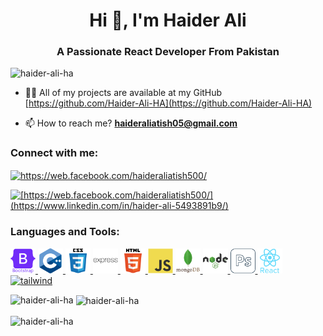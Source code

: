 <h1 align="center">Hi 👋, I'm Haider Ali</h1>
<h3 align="center">A Passionate React Developer From Pakistan</h3>



<p align="left"> <img src="https://komarev.com/ghpvc/?username=haider-ali-ha&label=Profile%20views&color=0e75b6&style=flat" alt="haider-ali-ha" /> </p>

- 👨‍💻 All of my projects are available at my GitHub [https://github.com/Haider-Ali-HA](https://github.com/Haider-Ali-HA)

- 📫 How to reach me? **haideraliatish05@gmail.com**

<h3 align="left">Connect with me:</h3>
<p align="left">
<a href="https://www.facebook.com/haideraliatish500?mibextid=ZbWKwL" target="blank"><img align="center" src="https://raw.githubusercontent.com/rahuldkjain/github-profile-readme-generator/master/src/images/icons/Social/facebook.svg" alt="https://web.facebook.com/haideraliatish500/" height="30" width="40" /></a>
</p>
<p align="left">
<a href="https://www.linkedin.com/in/haider-ali-5493891b9/" target="blank"><img align="center" src="https://raw.githubusercontent.com/rahuldkjain/github-profile-readme-generator/master/src/images/icons/Social/linked-in.svg" alt="[https://web.facebook.com/haideraliatish500/](https://www.linkedin.com/in/haider-ali-5493891b9/)" height="30" width="40" /></a>
</p>

<h3 align="left">Languages and Tools:</h3>
<p align="left"> <a href="https://getbootstrap.com" target="_blank" rel="noreferrer"> <img src="https://raw.githubusercontent.com/devicons/devicon/master/icons/bootstrap/bootstrap-plain-wordmark.svg" alt="bootstrap" width="40" height="40"/> </a> <a href="https://www.w3schools.com/cpp/" target="_blank" rel="noreferrer"> <img src="https://raw.githubusercontent.com/devicons/devicon/master/icons/cplusplus/cplusplus-original.svg" alt="cplusplus" width="40" height="40"/> </a> <a href="https://www.w3schools.com/css/" target="_blank" rel="noreferrer"> <img src="https://raw.githubusercontent.com/devicons/devicon/master/icons/css3/css3-original-wordmark.svg" alt="css3" width="40" height="40"/> </a> <a href="https://expressjs.com" target="_blank" rel="noreferrer"> <img src="https://raw.githubusercontent.com/devicons/devicon/master/icons/express/express-original-wordmark.svg" alt="express" width="40" height="40"/> </a> <a href="https://www.w3.org/html/" target="_blank" rel="noreferrer"> <img src="https://raw.githubusercontent.com/devicons/devicon/master/icons/html5/html5-original-wordmark.svg" alt="html5" width="40" height="40"/> </a> <a href="https://developer.mozilla.org/en-US/docs/Web/JavaScript" target="_blank" rel="noreferrer"> <img src="https://raw.githubusercontent.com/devicons/devicon/master/icons/javascript/javascript-original.svg" alt="javascript" width="40" height="40"/> </a> <a href="https://www.mongodb.com/" target="_blank" rel="noreferrer"> <img src="https://raw.githubusercontent.com/devicons/devicon/master/icons/mongodb/mongodb-original-wordmark.svg" alt="mongodb" width="40" height="40"/> </a> <a href="https://nodejs.org" target="_blank" rel="noreferrer"> <img src="https://raw.githubusercontent.com/devicons/devicon/master/icons/nodejs/nodejs-original-wordmark.svg" alt="nodejs" width="40" height="40"/> </a> <a href="https://www.photoshop.com/en" target="_blank" rel="noreferrer"> <img src="https://raw.githubusercontent.com/devicons/devicon/master/icons/photoshop/photoshop-line.svg" alt="photoshop" width="40" height="40"/> </a> <a href="https://reactjs.org/" target="_blank" rel="noreferrer"> <img src="https://raw.githubusercontent.com/devicons/devicon/master/icons/react/react-original-wordmark.svg" alt="react" width="40" height="40"/> </a> <a href="https://tailwindcss.com/" target="_blank" rel="noreferrer"> <img src="https://www.vectorlogo.zone/logos/tailwindcss/tailwindcss-icon.svg" alt="tailwind" width="40" height="40"/> </a> </p>

<p><img align="left" src="https://github-readme-stats.vercel.app/api/top-langs?username=haider-ali-ha&show_icons=true&locale=en&layout=compact" alt="haider-ali-ha" /></p>

<p>&nbsp;<img align="center" src="https://github-readme-stats.vercel.app/api?username=haider-ali-ha&show_icons=true&locale=en" alt="haider-ali-ha" /></p>

<p><img align="center" src="https://github-readme-streak-stats.herokuapp.com/?user=haider-ali-ha&" alt="haider-ali-ha" /></p>
